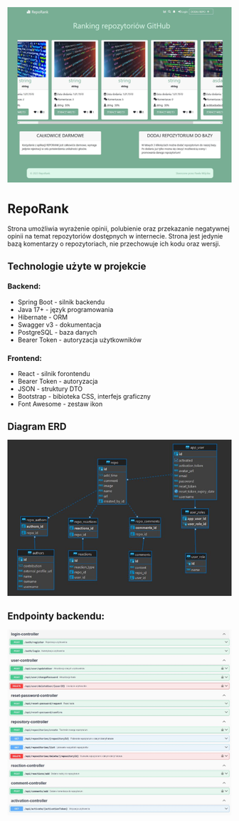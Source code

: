 ![strona_glowna](docs/images/widok.JPG)
# RepoRank
Strona umożliwia wyrażenie opinii, polubienie oraz przekazanie negatywnej opinii na temat repozytoriów dostępnych w internecie. Strona jest jedynie bazą komentarzy o repozytoriach, nie przechowuje ich kodu oraz wersji.

## Technologie użyte w projekcie
### Backend:
- Spring Boot - silnik backendu
- Java 17+ - język programowania
- Hibernate - ORM
- Swagger v3 - dokumentacja
- PostgreSQL - baza danych
- Bearer Token - autoryzacja użytkowników

### Frontend:
- React - silnik forontendu
- Bearer Token - autoryzacja
- JSON - struktury DTO
- Bootstrap - bibioteka CSS, interfejs graficzny
- Font Awesome - zestaw ikon

## Diagram ERD
![Diagram ERD](docs/images/erd.JPG)

## Endpointy backendu:
![Swagger](docs/images/swagger.JPG)

